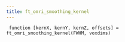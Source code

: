 ```yaml
---
title: ft_omri_smoothing_kernel
---
```

```plaintext
 function [kernX, kernY, kernZ, offsets] = ft_omri_smoothing_kernel(FWHM, voxdims)
```
